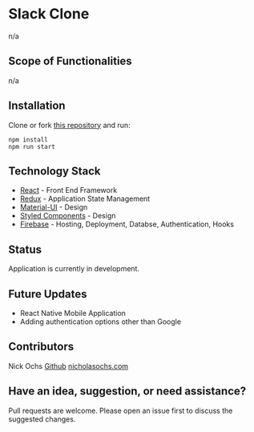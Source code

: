 # Slack Clone

n/a

## Scope of Functionalities
n/a

## Installation

Clone or fork [this repository](https://github.com/n-ochs/slack-clone) and run:

```
npm install
npm run start
```

## Technology Stack
* [React](https://reactjs.org/) - Front End Framework
* [Redux](https://redux.js.org/) - Application State Management
* [Material-UI](https://material-ui.com/) - Design
* [Styled Components](https://styled-components.com/) - Design
* [Firebase](https://firebase.google.com/) - Hosting, Deployment, Databse, Authentication, Hooks

## Status
Application is currently in development.

## Future Updates
* React Native Mobile Application
* Adding authentication options other than Google

## Contributors
Nick Ochs
[Github](https://github.com/n-ochs)
[nicholasochs.com](https://nicholasochs.com/)

## Have an idea, suggestion, or need assistance?
Pull requests are welcome. Please open an issue first to discuss the suggested changes.